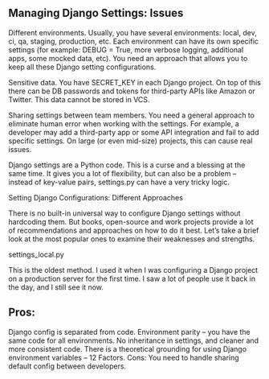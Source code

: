 ## Managing Django Settings: Issues

Different environments. Usually, you have several environments: local, dev, ci, qa, staging, production, etc. Each environment can have its own specific settings (for example: DEBUG = True, more verbose logging, additional apps, some mocked data, etc). You need an approach that allows you to keep all these Django setting configurations.




Sensitive data. You have SECRET_KEY in each Django project. On top of this there can be DB passwords and tokens for third-party APIs like Amazon or Twitter. This data cannot be stored in VCS.




Sharing settings between team members. You need a general approach to eliminate human error when working with the settings. For example, a developer may add a third-party app or some API integration and fail to add specific settings. On large (or even mid-size) projects, this can cause real issues.




Django settings are a Python code. This is a curse and a blessing at the same time. It gives you a lot of flexibility, but can also be a problem – instead of key-value pairs, settings.py can have a very tricky logic.




Setting Django Configurations: Different Approaches

There is no built-in universal way to configure Django settings without hardcoding them. But books, open-source and work projects provide a lot of recommendations and approaches on how to do it best. Let’s take a brief look at the most popular ones to examine their weaknesses and strengths.

settings_local.py

This is the oldest method. I used it when I was configuring a Django project on a production server for the first time. I saw a lot of people use it back in the day, and I still see it now.


## Pros:
Django config is separated from code.
Environment parity – you have the same code for all environments.
No inheritance in settings, and cleaner and more consistent code.
There is a theoretical grounding for using Django environment variables – 12 Factors.
Cons:
You need to handle sharing default config between developers.